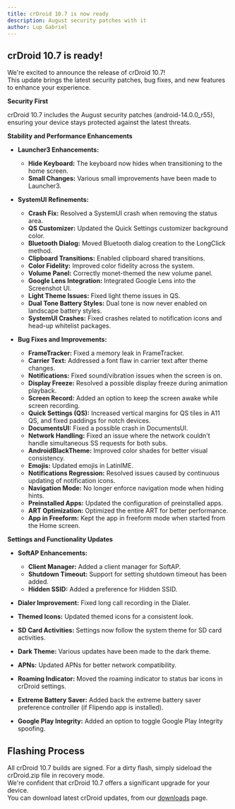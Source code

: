```yaml
---
title: crDroid 10.7 is now ready
description: August security patches with it
author: Lup Gabriel
---
```


## crDroid 10.7 is ready!

We're excited to announce the release of crDroid 10.7!  
This update brings the latest security patches, bug fixes, and new features to enhance your experience.  

**Security First**

crDroid 10.7 includes the August security patches (android-14.0.0_r55), ensuring your device stays protected against the latest threats.

**Stability and Performance Enhancements**

-   **Launcher3 Enhancements:**

    -   **Hide Keyboard:** The keyboard now hides when transitioning to the home screen.
    -   **Small Changes:** Various small improvements have been made to Launcher3.

-   **SystemUI Refinements:**

    -   **Crash Fix:** Resolved a SystemUI crash when removing the status area.
    -   **QS Customizer:** Updated the Quick Settings customizer background color.
    -   **Bluetooth Dialog:** Moved Bluetooth dialog creation to the LongClick method.
    -   **Clipboard Transitions:** Enabled clipboard shared transitions.
    -   **Color Fidelity:** Improved color fidelity across the system.
    -   **Volume Panel:** Correctly monet-themed the new volume panel.
    -   **Google Lens Integration:** Integrated Google Lens into the Screenshot UI.
    -   **Light Theme Issues:** Fixed light theme issues in QS.
    -   **Dual Tone Battery Styles:** Dual tone is now never enabled on landscape battery styles.
    -   **SystemUI Crashes:** Fixed crashes related to notification icons and head-up whitelist packages.

-   **Bug Fixes and Improvements:**

    -   **FrameTracker:** Fixed a memory leak in FrameTracker.
    -   **Carrier Text:** Addressed a font flaw in carrier text after theme changes.
    -   **Notifications:** Fixed sound/vibration issues when the screen is on.
    -   **Display Freeze:** Resolved a possible display freeze during animation playback.
    -   **Screen Record:** Added an option to keep the screen awake while screen recording.
    -   **Quick Settings (QS):** Increased vertical margins for QS tiles in A11 QS, and fixed paddings for notch devices.
    -   **DocumentsUI:** Fixed a possible crash in DocumentsUI.
    -   **Network Handling:** Fixed an issue where the network couldn't handle simultaneous SS requests for both subs.
    -   **AndroidBlackTheme:** Improved color shades for better visual consistency.
    -   **Emojis:** Updated emojis in LatinIME.
    -   **Notifications Regression:** Resolved issues caused by continuous updating of notification icons.
    -   **Navigation Mode:** No longer enforce navigation mode when hiding hints.
    -   **Preinstalled Apps:** Updated the configuration of preinstalled apps.
    -   **ART Optimization:** Optimized the entire ART for better performance.
    -   **App in Freeform:** Kept the app in freeform mode when started from the Home screen.

**Settings and Functionality Updates**

-   **SoftAP Enhancements:**

    -   **Client Manager:** Added a client manager for SoftAP.
    -   **Shutdown Timeout:** Support for setting shutdown timeout has been added.
    -   **Hidden SSID:** Added a preference for Hidden SSID.

-   **Dialer Improvement:** Fixed long call recording in the Dialer.
-   **Themed Icons:** Updated themed icons for a consistent look.
-   **SD Card Activities:** Settings now follow the system theme for SD card activities.
-   **Dark Theme:** Various updates have been made to the dark theme.
-   **APNs:** Updated APNs for better network compatibility.
-   **Roaming Indicator:** Moved the roaming indicator to status bar icons in crDroid settings.
-   **Extreme Battery Saver:** Added back the extreme battery saver preference controller (if Flipendo app is installed).
-   **Google Play Integrity:** Added an option to toggle Google Play Integrity spoofing.

## Flashing Process ##

All crDroid 10.7 builds are signed. For a dirty flash, simply sideload the crDroid.zip file in recovery mode.  
We're confident that crDroid 10.7 offers a significant upgrade for your device.  
You can download latest crDroid updates, from our [downloads](https://crdroid.net/downloads) page.
